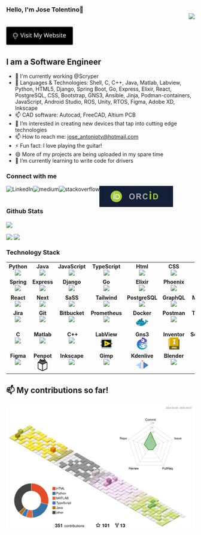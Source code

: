### Hello, I'm Jose Tolentino👋 <div align='right'>![](https://komarev.com/ghpvc/?username=jatolentino&color=blue)</div>

<a href="https://joseatolentino.com" target="_blank">
	<img src="./assets/personal-website.png" height="48"/>
</a>

## I am a Software Engineer 
- 🔭 I'm currently working @Scryper
- 💬 Languages & Technologies: Shell, C, C++, Java, Matlab, Labview, Python, HTML5, Django, Spring Boot, Go, Express, Elixir, React, PostgreSQL, CSS, Bootstrap, GNS3, Ansible, Jinja, Podman-containers, JavaScript, Android Studio, ROS, Unity, RTOS, Figma, Adobe XD, Inkscape
- 📫 CAD software: Autocad, FreeCAD, Altium PCB
- 👀 I’m interested in creating new devices that tap into cutting edge technologies
- 📫 How to reach me: jose_antoniotv@hotmail.com
- ⚡ Fun fact: I love playing the guitar!
- 😄 More of my projects are being uploaded in my spare time
- 🌱 I’m currently learning to write code for drivers

### Connect with me
[<img align="left" alt="LinkedIn" src="https://img.shields.io/badge/linkedin-%230077B5.svg?&style=for-the-badge&logo=linkedin&logoColor=white" />](https://www.linkedin.com/in/joseatolentino/)
[<img align="left" alt="medium" src="https://img.shields.io/badge/medium-%2312100E.svg?&style=for-the-badge&logo=medium&logoColor=white" />]()
[<img align="left" alt="stackoverflow" src="https://img.shields.io/badge/stack%20overflow-FE7A16?logo=stack-overflow&logoColor=white&style=for-the-badge" />]()
[<img align="left" alt="stackoverflow" src="https://github.com/jatolentino/jatolentino/blob/main/img/ORCID_logo.svg" />](https://orcid.org/0000-0002-2350-2113)
<!-- 
<a href="https://orcid.org/0000-0002-2350-2113" target="_blank">![](https://github.com/jatolentino/jatolentino/blob/main/img/ORCID_logo.svg)</a> -->

<br />
<br />

### Github Stats
<p>
<!-- 	<img width="400px" align="center" src="https://github-readme-stats.vercel.app/api?username=jatolentino&layout=compact"/> -->
	<img width="400px" align="center" src="https://github-readme-stats.vercel.app/api/top-langs?username=jatolentino&show_icons=true&locale=en&layout=compact&hide=scss,html,shell,css,swift,kotlin,jinja,objective-c,php,common%20workflow%20language,vba,cmake,dart,tex&custom_title=AI%20Programming%20Languages" />
</p>

<p>
	<img width="400px" align="center" src="https://github-readme-stats.vercel.app/api/top-langs?username=jatolentino&show_icons=true&locale=en&layout=compact&hide=matlab,c%2B%2B,cmake,dart,tex,vba,swift,kotlin,common%20workflow%20language,c&custom_title=Web%20Development%20languages"/>
	<img width="400px" align="center" src="https://github-readme-stats.vercel.app/api/top-langs?username=jatolentino&show_icons=true&locale=en&layout=compact&hide=javascript,python,matlab,html,vba,tex,cmake,shell,css&custom_title=Mobile%20apps%20languages" />
</p>

### Technology Stack

[orcid]: https://orcid.org/0000-0002-2350-2113

<center>
<table width="320px">
    <tbody>
        <tr valign="top">
            <td width="80px" align="center">
            <span><strong>Python</strong></span><br>
            <img height="32px" src="https://cdn.jsdelivr.net/gh/devicons/devicon/icons/python/python-original.svg">
            </td>
            <td width="80px" align="center">
            <span><strong>Java</strong></span><br>
            <img height="32" src="https://cdn.jsdelivr.net/gh/devicons/devicon/icons/java/java-original.svg">
            </td>
            <td width="80px" align="center">
            <span><strong>JavaScript</strong></span><br>
            <img height="32px" src="https://cdn.jsdelivr.net/gh/devicons/devicon/icons/javascript/javascript-original.svg">
            </td>
            <td width="80px" align="center">
            <span><strong>TypeScript</strong></span><br>
            <img height="32px" src="https://cdn.jsdelivr.net/gh/devicons/devicon/icons/typescript/typescript-original.svg">
            </td>
            <td width="80px" align="center">
            <span><strong>Html</strong></span><br>
            <img height="32px" src="https://cdn.jsdelivr.net/gh/devicons/devicon/icons/html5/html5-original.svg">
            </td>
            <td width="80px" align="center">
            <span><strong>CSS</strong></span><br>
            <img height="32px" src="https://cdn.jsdelivr.net/gh/devicons/devicon/icons/css3/css3-original.svg">
            </td>
            <td width="80px" align="center">
            <span><strong>Bash</strong></span><br>
            <img height="32px" src="https://cdn.jsdelivr.net/gh/devicons/devicon/icons/bash/bash-original.svg">
            </td>
            <td width="80px" align="center">
            <span><strong>Latex</strong></span><br>
            <img height="32px" src="https://cdn.jsdelivr.net/gh/devicons/devicon/icons/latex/latex-original.svg">
            </td>
        </tr>
        <tr valign="top">
            <td width="80px" align="center">
            <span><strong>Spring</strong></span><br>
            <img height="32" src="https://cdn.jsdelivr.net/gh/devicons/devicon/icons/spring/spring-original.svg">
            </td>
            <td width="80px" align="center">
            <span><strong>Express</strong></span><br>
            <img height="32px" src="https://cdn.jsdelivr.net/gh/devicons/devicon/icons/express/express-original.svg">
            </td>
            <td width="80px" align="center">
            <span><strong>Django</strong></span><br>
            <img height="32px" src="https://cdn.jsdelivr.net/gh/devicons/devicon/icons/django/django-plain.svg">
            </td>
            <td width="80px" align="center">
            <span><strong>Go</strong></span><br>
            <img height="32px" src="https://cdn.jsdelivr.net/gh/devicons/devicon/icons/go/go-original.svg">
            </td>
            <td width="80px" align="center">
            <span><strong>Elixir</strong></span><br>
            <img height="32" src="https://cdn.jsdelivr.net/gh/devicons/devicon/icons/elixir/elixir-original.svg">
            </td>
            <td width="80px" align="center">
            <span><strong>Phoenix</strong></span><br>
            <img height="32px" src="https://cdn.jsdelivr.net/gh/devicons/devicon/icons/phoenix/phoenix-original.svg">
            </td>
            <td width="80px" align="center">
            <span><strong>Rust</strong></span><br>
            <img height="32px" src="https://cdn.jsdelivr.net/gh/devicons/devicon/icons/rust/rust-original.svg">
            </td>
            <td width="80px" align="center">
            <span><strong>Flutter</strong></span><br>
            <img height="32px" src="https://cdn.jsdelivr.net/gh/devicons/devicon/icons/flutter/flutter-original.svg">
            </td>
        </tr>
        <tr valign="top">
        <td width="80px" align="center">
            <span><strong>React</strong></span><br>
            <img height="32" src="https://cdn.jsdelivr.net/gh/devicons/devicon/icons/react/react-original.svg">
        </td>
        <td width="80px" align="center">
            <span><strong>Next</strong></span><br>
            <img height="32" src="https://cdn.jsdelivr.net/gh/devicons/devicon/icons/nextjs/nextjs-original.svg">
        </td>
        <td width="80px" align="center">
            <span><strong>SaSS</strong></span><br>
            <img height="32px" src="https://cdn.jsdelivr.net/gh/devicons/devicon/icons/sass/sass-original.svg">
        </td>
        <td width="80px" align="center">
            <span><strong>Tailwind</strong></span><br>
            <img height="32px" src="https://cdn.jsdelivr.net/gh/devicons/devicon/icons/tailwindcss/tailwindcss-original.svg">
        </td>
        <td width="80px" align="center">
            <span><strong>PostgreSQL</strong></span><br>
            <img height="32px" src="https://cdn.jsdelivr.net/gh/devicons/devicon/icons/postgresql/postgresql-original.svg">
        </td>
        <td width="80px" align="center">
            <span><strong>GraphQL</strong></span><br>
            <img height="32px" src="https://cdn.jsdelivr.net/gh/devicons/devicon/icons/graphql/graphql-plain.svg">
        </td>
        <td width="80px" align="center">
            <span><strong>MongoDB</strong></span><br>
            <img height="32px" src="https://cdn.jsdelivr.net/gh/devicons/devicon/icons/mongodb/mongodb-original.svg">
            </td>
        <td width="80px" align="center">
            <span><strong>Firebase</strong></span><br>
            <img height="32px" src="https://cdn.jsdelivr.net/gh/devicons/devicon/icons/firebase/firebase-original.svg">
        </td>
        </tr>
        <tr valign="top">
            <td width="80px" align="center">
            <span><strong>Jira</strong></span><br>
            <img height="32px" src="https://cdn.jsdelivr.net/gh/devicons/devicon/icons/jira/jira-original.svg">
            </td>
            <td width="80px" align="center">
            <span><strong>Git</strong></span><br>
            <img height="32px" src="https://cdn.jsdelivr.net/gh/devicons/devicon/icons/git/git-original.svg">
            </td>
            <td width="80px" align="center">
            <span><strong>Bitbucket</strong></span><br>
            <img height="32px" src="https://cdn.jsdelivr.net/gh/devicons/devicon/icons/bitbucket/bitbucket-original.svg">
            </td>
            <td width="80px" align="center">
            <span><strong>Prometheus</strong></span><br>
            <img height="32px" src="https://cdn.jsdelivr.net/gh/devicons/devicon/icons/prometheus/prometheus-original.svg">
            </td>
            <td width="80px" align="center">
            <span><strong>Docker</strong></span><br>
            <img height="32px" src="https://raw.githubusercontent.com/jatolentino/jatolentino/main/assets/docker.svg">
            </td>
            <td width="80px" align="center">
            <span><strong>Postman</strong></span><br>
            <img height="32px" src="https://cdn.jsdelivr.net/gh/devicons/devicon/icons/postman/postman-original.svg">
            </td>
            <td width="80px" align="center">
            <span><strong>Terraform</strong></span><br>
            <img height="32px" src="https://cdn.jsdelivr.net/gh/devicons/devicon/icons/terraform/terraform-original.svg">
            </td>
            <td width="80px" align="center">
            <span><strong>Kubernetes</strong></span><br>
            <img height="32px" src="https://cdn.jsdelivr.net/gh/devicons/devicon/icons/kubernetes/kubernetes-original.svg">
            </td>
        </tr>
        <tr valign="top">
            <td width="80px" align="center">
            <span><strong>&nbsp&nbsp;&nbsp;C&nbsp&nbsp;&nbsp;</strong></span><br>
            <img height="32px" src="https://cdn.jsdelivr.net/gh/devicons/devicon/icons/c/c-original.svg">
            </td>
            <td width="80px" align="center">
            <span><strong>Matlab</strong></span><br>
            <img height="32px" src="https://cdn.jsdelivr.net/gh/devicons/devicon/icons/matlab/matlab-original.svg">
            </td>
            <td width="80px" align="center">
            <span><strong>&nbsp;&nbsp;C++&nbsp;</strong></span><br>
            <img height="32px" src="https://cdn.jsdelivr.net/gh/devicons/devicon/icons/cplusplus/cplusplus-original.svg">
            </td>            
            <td width="80px" align="center">
            <span><strong>LabView</strong></span><br>
            <img height="32px" src="https://raw.githubusercontent.com/jatolentino/jatolentino/main/assets/labview.svg">
            </td>
            <td width="80px" align="center">
            <span><strong>Gns3</strong></span><br>
            <img height="32px" src="https://raw.githubusercontent.com/jatolentino/jatolentino/main/assets/gns3.svg">
            </td>
            <td width="80px" align="center">
            <span><strong>Inventor</strong></span><br>
            <img height="32px" src="https://raw.githubusercontent.com/jatolentino/jatolentino/main/assets/inventor.svg">
            </td>
            <td width="80px" align="center">
            <span><strong>Solidworks</strong></span><br>
            <img height="32px" src="https://raw.githubusercontent.com/jatolentino/jatolentino/main/assets/solidworks.svg">
            </td>
            <td width="80px" align="center">
            <span><strong>Altium</strong></span><br>
            <img height="32px" src="https://raw.githubusercontent.com/jatolentino/jatolentino/main/assets/altium.svg">
            </td>
        </tr>
        <tr valign="top">
            <td width="80px" align="center">
            <span><strong>Figma</strong></span><br>
            <img height="32px" src="https://cdn.jsdelivr.net/gh/devicons/devicon/icons/figma/figma-original.svg">
            </td>
            <td width="80px" align="center">
            <span><strong>Penpot</strong></span><br>
            <img height="32px" src="https://raw.githubusercontent.com/jatolentino/jatolentino/main/assets/penpot.svg">
            </td>
            <td width="80px" align="center">
            <span><strong>Inkscape</strong></span><br>
            <img height="32px" src="https://cdn.jsdelivr.net/gh/devicons/devicon/icons/inkscape/inkscape-original.svg">
            </td>
            <td width="80px" align="center">
            <span><strong>Gimp</strong></span><br>
            <img height="32px" src="https://cdn.jsdelivr.net/gh/devicons/devicon/icons/gimp/gimp-original.svg">
            </td>
            <td width="80px" align="center">
            <span><strong>Kdenlive</strong></span><br>
            <img height="32px" src="https://raw.githubusercontent.com/jatolentino/jatolentino/main/assets/kdenlive.svg">
            </td>
            <td width="80px" align="center">
            <span><strong>Blender</strong></span><br>
            <img height="32px" src="https://cdn.jsdelivr.net/gh/devicons/devicon/icons/blender/blender-original.svg">
            </td>
            <td width="80px" align="center">
            <span><strong>Codium</strong></span><br>
            <img height="32px" src="https://raw.githubusercontent.com/jatolentino/jatolentino/main/assets/codium.svg">
            </td>
            <td width="80px" align="center">
            <span><strong>Vim</strong></span><br>
            <img height="32px" src="https://cdn.jsdelivr.net/gh/devicons/devicon/icons/vim/vim-original.svg">
            </td>
        </tr>
    </tbody>
</table>
</center>

##  📫 My contributions so far!
![](./profile-3d-contrib/profile-season-animate.svg)
